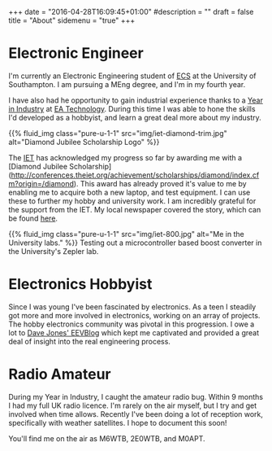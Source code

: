 +++
date = "2016-04-28T16:09:45+01:00"
#description = ""
draft = false
title = "About"
sidemenu = "true"
+++

# Electronic Engineer
I'm currently an Electronic Engineering student of
[ECS](http://www.ecs.soton.ac.uk/) at the University of Southampton.
I am pursuing a MEng degree, and I'm in my fourth year.

I have also had he opportunity to gain industrial experience thanks to a [Year
in Industry](http://www.etrust.org.uk/the-year-in-industry) at [EA
Technology](http://www.eatechnology.com/). During this time I was able to hone
the skills I'd developed as a hobbyist, and learn a great deal more about my
industry.

{{% fluid_img class="pure-u-1-1" src="img/iet-diamond-trim.jpg" alt="Diamond Jubilee Scholarship Logo" %}}

The [IET](http://www.theiet.org/) has acknowledged my progress so far by
awarding me with a [Diamond Jubilee Scholarship]
(http://conferences.theiet.org/achievement/scholarships/diamond/index.cfm?origin=/diamond).
This award has already proved it's value to me by enabling me to acquire both
a new laptop, and test equipment. I can use these to further my hobby and
university work. I am incredibly grateful for the support from the IET. My
local newspaper covered the story, which can be found
[here](http://www.whitbygazette.co.uk/news/local/ex-caedmon-college-whitby-student-a-real-diamond-geezer-1-7772699).

{{% fluid_img class="pure-u-1-1" src="img/iet-800.jpg" alt="Me in the University labs." %}}
Testing out a microcontroller based boost converter in the University's Zepler lab.

# Electronics Hobbyist
Since I was young I've been fascinated by electronics. As a teen I steadily
got more and more involved in electronics, working on an array of projects.
The hobby electronics community was pivotal in this progression. I owe a lot
to [Dave Jones' EEVBlog](https://www.eevblog.com/) which kept me captivated
and provided a great deal of insight into the real engineering process.

# Radio Amateur
During my Year in Industry, I caught the amateur radio bug. Within 9 months I
had my full UK radio licence. I'm rarely on the air myself, but I try and get
involved when time allows. Recently I've been doing a lot of reception work,
specifically with weather satellites. I hope to document this soon!

You'll find me on the air as M6WTB, 2E0WTB, and M0APT.
